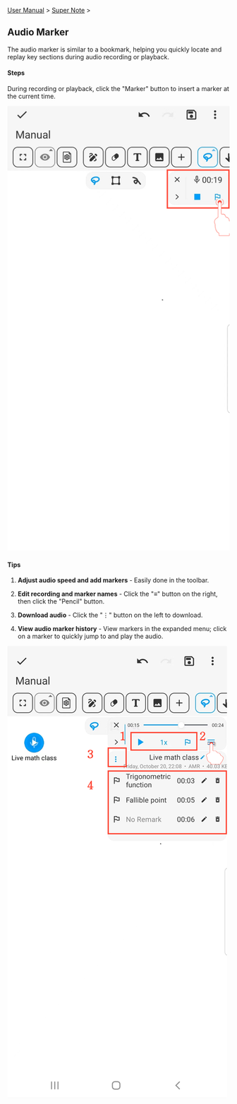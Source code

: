 [User Manual](/dragonnest/drawnote/manual/en) > [Super Note](/dragonnest/drawnote/manual/en/super_note) >

Audio Marker
---
The audio marker is similar to a bookmark, helping you quickly locate and replay key sections during audio recording or playback.

#### Steps

During recording or playback, click the "Marker" button to insert a marker at the current time.

![](imgs/audio_marker.png)

#### Tips

1. **Adjust audio speed and add markers** - Easily done in the toolbar.

2. **Edit recording and marker names** - Click the "≡" button on the right, then click the "Pencil" button.

3. **Download audio** - Click the "⋮" button on the left to download.

4. **View audio marker history** - View markers in the expanded menu; click on a marker to quickly jump to and play the audio.

![](imgs/audio_marker1.png)